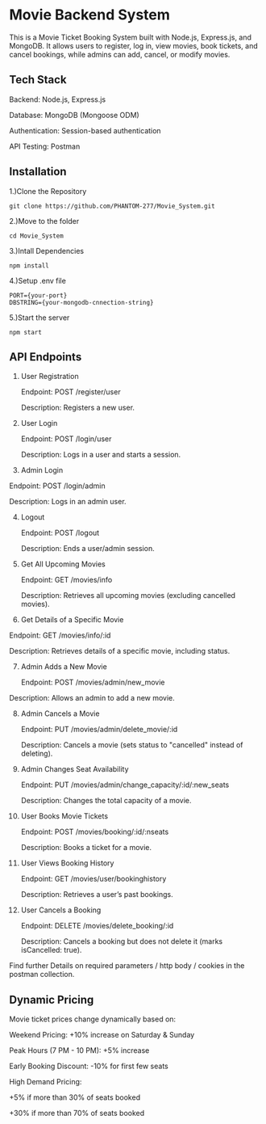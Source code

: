 
# Movie Backend System

This is a Movie Ticket Booking System built with Node.js, Express.js, and MongoDB. It allows users to register, log in, view movies, book tickets, and cancel bookings, while admins can add, cancel, or modify movies.




## Tech Stack

Backend: Node.js, Express.js

Database: MongoDB (Mongoose ODM)

Authentication: Session-based authentication

API Testing: Postman



## Installation

 1.)Clone the Repository

    git clone https://github.com/PHANTOM-277/Movie_System.git 

 2.)Move to the folder

    cd Movie_System

 3.)Intall Dependencies

    npm install

 4.)Setup .env file

    PORT={your-port}
    DBSTRING={your-mongodb-cnnection-string}
    
 5.)Start the server

    npm start
## API Endpoints
1. User Registration

    Endpoint: POST /register/user

     Description: Registers a new   user.


2. User Login

    Endpoint: POST /login/user  

    Description: Logs in a user and starts a session.


3. Admin Login

Endpoint: POST /login/admin

Description: Logs in an admin user.

4. Logout

    Endpoint: POST /logout

    Description: Ends a user/admin session.

5. Get All Upcoming Movies

    Endpoint: GET /movies/info

    Description: Retrieves all upcoming movies (excluding cancelled movies).

6. Get Details of a Specific Movie

Endpoint: GET /movies/info/:id

Description: Retrieves details of a specific movie, including status.

7. Admin Adds a New Movie

    Endpoint: POST /movies/admin/new_movie

Description: Allows an admin to add a new movie.

8. Admin Cancels a Movie

    Endpoint: PUT /movies/admin/delete_movie/:id

    Description: Cancels a movie (sets status to "cancelled" instead of deleting).

9. Admin Changes Seat Availability

    Endpoint: PUT /movies/admin/change_capacity/:id/:new_seats

    Description: Changes the total capacity of a movie.

10. User Books Movie Tickets

    Endpoint: POST /movies/booking/:id/:nseats

    Description: Books a ticket for a movie.

11. User Views Booking History

    Endpoint: GET /movies/user/bookinghistory

    Description: Retrieves a user’s past bookings.

12. User Cancels a Booking

    Endpoint: DELETE /movies/delete_booking/:id

    Description: Cancels a booking but does not delete it (marks isCancelled: true).

Find further Details on required parameters / http body / cookies in the postman collection.
## Dynamic Pricing

Movie ticket prices change dynamically based on:

Weekend Pricing: +10% increase on Saturday & Sunday

Peak Hours (7 PM - 10 PM): +5% increase

Early Booking Discount: -10% for first few seats

High Demand Pricing:

+5% if more than 30% of seats booked

+30% if more than 70% of seats booked
